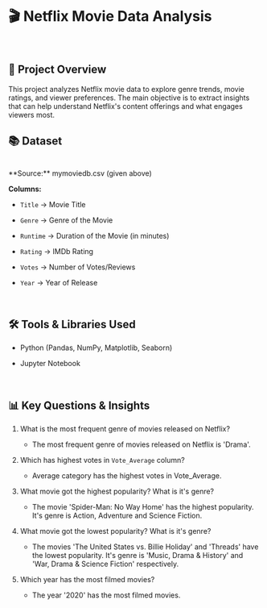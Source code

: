 # 🎬 Netflix Movie Data Analysis
<br>

## 📅 Project Overview
This project analyzes Netflix movie data to explore genre trends, movie ratings, and viewer preferences. The main objective is to extract insights that can help understand Netflix's content offerings and what engages viewers most.
<br>

## 📚 Dataset
<br>
**Source:** mymoviedb.csv (given above)

**Columns:**

  - `Title` → Movie Title

  - `Genre` → Genre of the Movie

  - `Runtime` → Duration of the Movie (in minutes)

  - `Rating` → IMDb Rating

  - `Votes` → Number of Votes/Reviews

  - `Year` → Year of Release

<br>

## 🛠️ Tools & Libraries Used

  - Python (Pandas, NumPy, Matplotlib, Seaborn)

  - Jupyter Notebook

<br>

## 📊 Key Questions & Insights

  1. What is the most frequent genre of movies released on Netflix?
     - The most frequent genre of movies released on Netflix is 'Drama'.

  2. Which has highest votes in `Vote_Average` column?
     - Average category has the highest votes in Vote_Average.

  3. What movie got the highest popularity? What is it's genre?
     - The movie 'Spider-Man: No Way Home' has the highest popularity. It's genre is Action, Adventure and Science Fiction.

  4. What movie got the lowest popularity? What is it's genre?
     - The movies 'The United States vs. Billie Holiday' and 'Threads' have the lowest popularity. It's genre is 'Music, Drama & History'         and 'War, Drama & Science Fiction' respectively.

  5. Which year has the most filmed movies?
     - The year '2020' has the most filmed movies.


